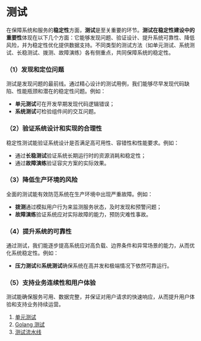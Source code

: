 # 测试

在保障系统和服务的**稳定性**方面，**测试**是至关重要的环节。**测试在稳定性建设中的重要性**体现在以下几个方面：它能够发现问题、验证设计、提升系统可靠性、降低风险，并为稳定性优化提供数据支持。不同类型的测试方法（如单元测试、系统测试、长稳测试、拨测、故障演练）各有侧重点，共同保障系统的稳定性。

### （1）**发现和定位问题**

测试是发现问题的最前线。通过精心设计的测试用例，我们能够尽早发现代码缺陷、性能瓶颈和潜在的稳定性问题。例如：

- **单元测试**可在开发早期发现代码逻辑错误；
- **系统测试**可检验组件间的交互问题。

### （2）**验证系统设计和实现的合理性**

稳定性测试能验证系统设计是否满足高可用性、容错性和性能要求。例如：

- 通过**长稳测试**验证系统长期运行时的资源消耗和稳定性；
- 通过**故障演练**验证容灾方案的实际效果。

### （3）**降低生产环境的风险**

全面的测试能有效防范系统在生产环境中出现严重故障。例如：

- **拨测**通过模拟用户行为来监测服务状态，及时发现和预警问题；
- **故障演练**验证系统应对实际故障的能力，预防灾难性事故。

### （4）**提升系统的可靠性**

通过测试，我们能逐步提高系统应对高负载、边界条件和异常场景的能力，从而优化系统稳定性。例如：

- **压力测试**和**系统测试**确保系统在高并发和极端情况下依然可靠运行。

### （5）**支持业务连续性和用户体验**

测试能确保服务可用、数据完整，并保证对用户请求的快速响应，从而提升用户体验和支持业务持续运营。



1. [单元测试](单元测试.md)
2. [Golang 测试](golang_test.md)
3. [测试流水线](测试流水线.md)